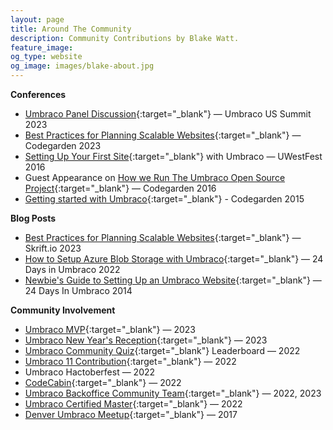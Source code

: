 ```yaml
---
layout: page
title: Around The Community
description: Community Contributions by Blake Watt.
feature_image: 
og_type: website
og_image: images/blake-about.jpg 
---
```


**Conferences**

* [Umbraco Panel Discussion](https://summit.umbraco.com/program/speakers/){:target="_blank"} &mdash; Umbraco US Summit 2023
* [Best Practices for Planning Scalable Websites](https://youtu.be/mjueOtcTEWc){:target="_blank"} &mdash; Codegarden 2023
* [Setting Up Your First Site](https://www.youtube.com/watch?v=mBZDXgdcSPU&ab_channel=uWestFest){:target="_blank"} with Umbraco &mdash; UWestFest 2016
* Guest Appearance on [How we Run The Umbraco Open Source Project](https://vimeo.com/183479448){:target="_blank"} &mdash; Codegarden 2016
* [Getting started with Umbraco](https://vimeo.com/132815032){:target="_blank"} - Codegarden 2015

**Blog Posts**

- [Best Practices for Planning Scalable Websites](https://skrift.io/issues/best-practices-for-planning-scalable-websites/){:target="_blank"} &mdash; Skrift.io 2023
- [How to Setup Azure Blob Storage with Umbraco](https://24days.in/umbraco-cms/2022/configure-azure-for-media/){:target="_blank"} &mdash; 24 Days in Umbraco 2022
- [Newbie's Guide to Setting Up an Umbraco Website](https://archive.24days.in/umbraco-cms/2014/how-to-set-up-an-umbraco-site/){:target="_blank"} &mdash; 24 Days In Umbraco 2014

**Community Involvement**

- [Umbraco MVP](https://umbraco.com/blog/the-umbraco-2023-mvps/){:target="_blank"} &mdash; 2023
- [Umbraco New Year's Reception](https://webapp.spotme.com/login/umbraco/nyr2023){:target="_blank"} &mdash; 2023
- [Umbraco Community Quiz](https://communityquiz.net/leaderboard/){:target="_blank"} Leaderboard &mdash; 2022
- [Umbraco 11 Contribution](https://umbraco.com/blog/umbraco-11-release/){:target="_blank"} &mdash; 2022
- Umbraco Hactoberfest &mdash; 2022
- [CodeCabin](https://twitter.com/codecabin/status/1575786922601218048){:target="_blank"} &mdash; 2022
- [Umbraco Backoffice Community Team](https://umbraco.com/blog/introducing-the-new-new-backoffice-community-team/){:target="_blank"} &mdash; 2022, 2023
- [Umbraco Certified Master](https://umbraco.com/training/certified-developers/developer/?id=08b50a85-1492-4334-9561-efafa0004aeb){:target="_blank"} &mdash; 2022
- [Denver Umbraco Meetup](https://www.meetup.com/denver-area-umbraco-meetup/){:target="_blank"} &mdash; 2017